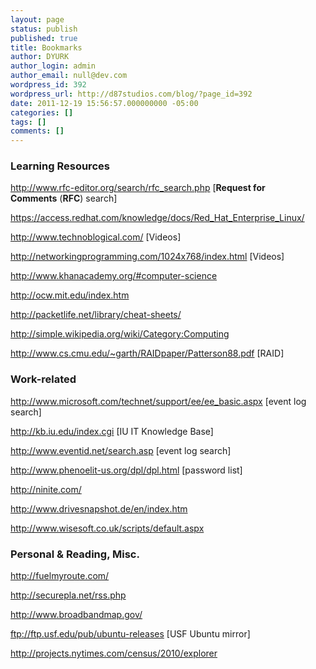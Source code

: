 ```yaml
---
layout: page
status: publish
published: true
title: Bookmarks
author: DYURK
author_login: admin
author_email: null@dev.com
wordpress_id: 392
wordpress_url: http://d87studios.com/blog/?page_id=392
date: 2011-12-19 15:56:57.000000000 -05:00
categories: []
tags: []
comments: []
---
```

<h3>Learning Resources</h3>
<a href="http://www.rfc-editor.org/search/rfc_search.php">http://www.rfc-editor.org/search/rfc_search.php</a> [<b>Request for Comments</b> (<b>RFC</b>) search]

<a href="https://access.redhat.com/knowledge/docs/Red_Hat_Enterprise_Linux/">https://access.redhat.com/knowledge/docs/Red_Hat_Enterprise_Linux/</a>

<a href="http://www.technoblogical.com/">http://www.technoblogical.com/</a> [Videos]

<a href="http://networkingprogramming.com/1024x768/index.html">http://networkingprogramming.com/1024x768/index.html</a> [Videos]

<a href="http://www.khanacademy.org/#computer-science">http://www.khanacademy.org/#computer-science</a>

<a href="http://ocw.mit.edu/index.htm">http://ocw.mit.edu/index.htm</a>

<a href="http://packetlife.net/library/cheat-sheets/">http://packetlife.net/library/cheat-sheets/</a>

<a title="http://simple.wikipedia.org/wiki/Category:Computing" href="http://simple.wikipedia.org/wiki/Category:Computing">http://simple.wikipedia.org/wiki/Category:Computing</a>

<a href="http://www.cs.cmu.edu/~garth/RAIDpaper/Patterson88.pdf">http://www.cs.cmu.edu/~garth/RAIDpaper/Patterson88.pdf</a> [RAID]
<h3>Work-related</h3>
<a href="http://www.microsoft.com/technet/support/ee/ee_basic.aspx">http://www.microsoft.com/technet/support/ee/ee_basic.aspx</a> [event log search]

<a href="http://kb.iu.edu/index.cgi">http://kb.iu.edu/index.cgi</a> [IU IT Knowledge Base]

<a href="http://www.eventid.net/search.asp">http://www.eventid.net/search.asp</a> [event log search]

<a href="http://www.phenoelit-us.org/dpl/dpl.html">http://www.phenoelit-us.org/dpl/dpl.html</a> [password list]

<a href="http://ninite.com/">http://ninite.com/</a>

<a href="http://www.drivesnapshot.de/en/index.htm">http://www.drivesnapshot.de/en/index.htm</a>

<a href="http://www.wisesoft.co.uk/scripts/default.aspx">http://www.wisesoft.co.uk/scripts/default.aspx</a>
<h3>Personal &amp; Reading, Misc.</h3>
<a href="http://fuelmyroute.com/">http://fuelmyroute.com/</a>

<a href="http://securepla.net/rss.php">http://securepla.net/rss.php</a>

<a href="http://www.broadbandmap.gov/">http://www.broadbandmap.gov/</a>

<a href="ftp://ftp.usf.edu/pub/ubuntu-releases">ftp://ftp.usf.edu/pub/ubuntu-releases</a> [USF Ubuntu mirror]

<a href="http://projects.nytimes.com/census/2010/explorer">http://projects.nytimes.com/census/2010/explorer</a>

&nbsp;

&nbsp;

&nbsp;
